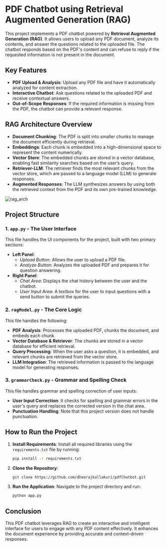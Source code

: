 # PDF Chatbot using Retrieval Augmented Generation (RAG)

This project implements a PDF chatbot powered by **Retrieval Augmented Generation (RAG)**. It allows users to upload any PDF document, analyze its contents, and answer the questions related to the uploaded file. The chatbot responds based on the PDF's content and can refuse to reply if the requested information is not present in the document.


## Key Features
- **PDF Upload & Analysis**: Upload any PDF file and have it automatically analyzed for content extraction.
- **Interactive Chatbot**: Ask questions related to the uploaded PDF and receive contextual answers.
- **Out-of-Scope Responses**: If the required information is missing from the PDF, the chatbot can provide a relevant response.

## RAG Architecture Overview
- **Document Chunking**: The PDF is split into smaller chunks to manage the document efficiently during retrieval.
- **Embeddings**: Each chunk is embedded into a high-dimensional space to represent the content numerically.
- **Vector Store**: The embedded chunks are stored in a vector database, enabling fast similarity searches based on the user’s query.
- **Retriever-LLM**: The retriever finds the most relevant chunks from the vector store, which are passed to a language model (LLM) to generate responses.
- **Augmented Responses**: The LLM synthesizes answers by using both the retrieved context from the PDF and its own pre-trained knowledge.

![rag_arch](https://github.com/user-attachments/assets/f5597787-39d9-45c8-a703-c060b4ba505c)


## Project Structure

### 1. `app.py` - The User Interface
This file handles the UI components for the project, built with two primary sections:
- **Left Panel**: 
  - *Upload Button*: Allows the user to upload a PDF file.
  - *Analyze Button*: Analyzes the uploaded PDF and prepares it for question answering.
- **Right Panel**:
  - *Chat Area*: Displays the chat history between the user and the chatbot.
  - *User Input Area*: A textbox for the user to input questions with a send button to submit the queries.

### 2. `ragModel.py` - The Core Logic
This file handles the following:
- **PDF Analysis**: Processes the uploaded PDF, chunks the document, and embeds each chunk.
- **Vector Database & Retriever**: The chunks are stored in a vector database for efficient retrieval.
- **Query Processing**: When the user asks a question, it is embedded, and relevant chunks are retrieved from the vector store.
- **LLM Integration**: The retrieved information is passed to the language model for generating responses.

### 3. `grammarCheck.py` - Grammar and Spelling Check
This file handles grammar and spelling correction of user inputs:
- **User Input Correction**: It checks for spelling and grammar errors in the user's query and replaces the corrected version in the chat area.
- **Punctuation Handling**: Note that this project version does not handle punctuation.

## How to Run the Project

1. **Install Requirements**: Install all required libraries using the `requirements.txt` file by running:
   ```bash
   pip install -r requirements.txt
   ```

2. **Clone the Repository**:
   ```bash
   git clone https://github.com/dheerajkallakuri/pdfChatbot.git
   ```

3. **Run the Application**:
   Navigate to the project directory and run:
   ```bash
   python app.py
   ```

## Conclusion
This PDF chatbot leverages RAG to create an interactive and intelligent interface for users to engage with any PDF content effectively. It enhances the document experience by providing accurate and context-driven responses.

